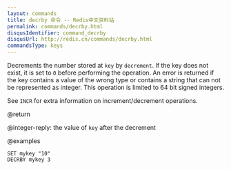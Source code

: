 ```yaml
---
layout: commands
title: decrby 命令 -- Redis中文资料站
permalink: commands/decrby.html
disqusIdentifier: command_decrby
disqusUrl: http://redis.cn/commands/decrby.html
commandsType: keys
---
```


Decrements the number stored at `key` by `decrement`.
If the key does not exist, it is set to `0` before performing the operation.
An error is returned if the key contains a value of the wrong type or contains a
string that can not be represented as integer.
This operation is limited to 64 bit signed integers.

See `INCR` for extra information on increment/decrement operations.

@return

@integer-reply: the value of `key` after the decrement

@examples

```cli
SET mykey "10"
DECRBY mykey 3
```
